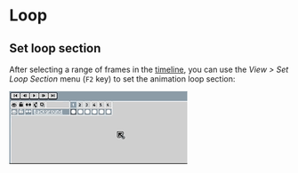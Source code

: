 # Loop

## Set loop section

After selecting a range of frames in the [timeline](timeline.md),
you can use the *View > Set Loop Section* menu (`F2` key) to set the
animation loop section:

![Loop Section](loop/loop-section.gif)
